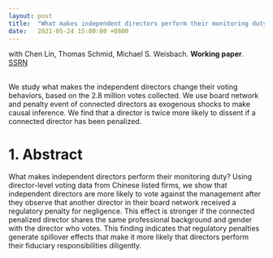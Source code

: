 ```yaml
---
layout: post
title:  "What makes independent directors perform their monitoring duty?"
date:   2021-05-24 15:00:00 +0800
---
```

with Chen Lin, Thomas Schmid, Michael S. Weisbach. **Working paper**. <a class='icon-ext-link' href='https://papers.ssrn.com/sol3/papers.cfm?abstract_id=3578585' target="_blank">SSRN</a><br/><br/>

We study what makes the independent directors change their voting behaviors, based on the 2.8 million votes collected. We use board network and penalty event of connected directors as exogenous shocks to make causal inference. We find that a director is twice more likely to dissent if a connected director has been penalized.

# 1. Abstract

What makes independent directors perform their monitoring duty? Using director-level voting data from Chinese listed firms, we show that independent directors are more likely to vote against the management after they observe that another director in their board network received a regulatory penalty for negligence. This effect is stronger if the connected penalized director shares the same professional background and gender with the director who votes. This finding indicates that regulatory penalties generate spillover effects that make it more likely that directors perform their fiduciary responsibilities diligently.
